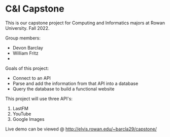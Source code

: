 # C&I Capstone
This is our capstone project for Computing and Informatics majors at Rowan University.
Fall 2022.

Group members:
- Devon Barclay
- William Fritz
-

Goals of this project:
- Connect to an API
- Parse and add the information from that API into a database
- Query the database to build a functional website

This project will use three API's:
  1. LastFM
  2. YouTube
  3. Google Images
  
  Live demo can be viewed @
  http://elvis.rowan.edu/~barcla29/capstone/
